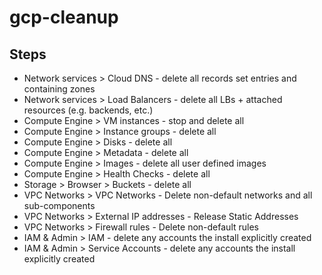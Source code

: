 # gcp-cleanup

## Steps

- Network services > Cloud DNS - delete all records set entries and containing zones
- Network services > Load Balancers - delete all LBs + attached resources (e.g. backends, etc.)
- Compute Engine > VM instances - stop and delete all
- Compute Engine > Instance groups - delete all
- Compute Engine > Disks - delete all
- Compute Engine > Metadata - delete all
- Compute Engine > Images - delete all user defined images
- Compute Engine > Health Checks - delete all
- Storage > Browser > Buckets - delete all
- VPC Networks > VPC Networks - Delete non-default networks and all sub-components
- VPC Networks > External IP addresses - Release Static Addresses
- VPC Networks > Firewall rules - Delete non-default rules
- IAM & Admin > IAM - delete any accounts the install explicitly created
- IAM & Admin > Service Accounts - delete any accounts the install explicitly created
